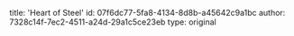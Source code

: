 title: 'Heart of Steel'
id: 07f6dc77-5fa8-4134-8d8b-a45642c9a1bc
author: 7328c14f-7ec2-4511-a24d-29a1c5ce23eb
type: original
